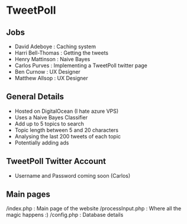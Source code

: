 # TweetPoll

## Jobs

- David Adeboye : Caching system
- Harri Bell-Thomas : Getting the tweets
- Henry Mattinson : Naive Bayes
- Carlos Purves : Implementing a TweetPoll twitter page
- Ben Curnow : UX Designer
- Matthew Allsop : UX Designer

## General Details
- Hosted on DigitalOcean (I hate azure VPS)
- Uses a Naive Bayes Classifier
- Add up to 5 topics to search
- Topic length between 5 and 20 characters
- Analysing the last 200 tweets of each topic
- Potentially adding ads

## TweetPoll Twitter Account
- Username and Password coming soon (Carlos)

## Main pages
/index.php : Main page of the website
/processInput.php : Where all the magic happens :)
/config.php : Database details
